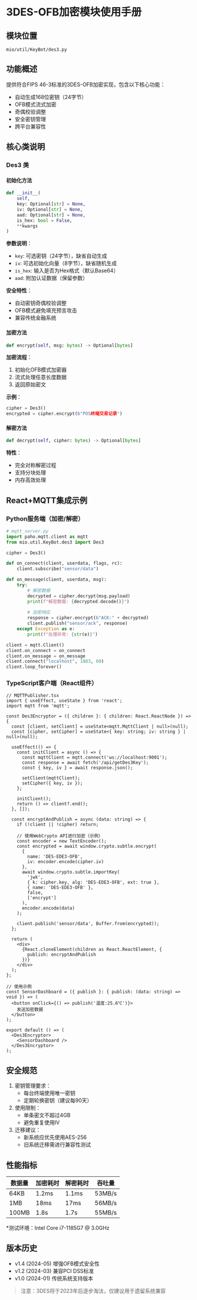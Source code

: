 # 3DES-OFB加密模块使用手册

## 模块位置
`mio/util/KeyBot/des3.py`

## 功能概述
提供符合FIPS 46-3标准的3DES-OFB加密实现，包含以下核心功能：
- 自动生成168位密钥（24字节）
- OFB模式流式加密
- 奇偶校验调整
- 安全密钥管理
- 跨平台兼容性

## 核心类说明

### Des3 类

#### 初始化方法
```python
def __init__(
    self, 
    key: Optional[str] = None,
    iv: Optional[str] = None,
    aad: Optional[str] = None,
    is_hex: bool = False,
    **kwargs
)
```
**参数说明**：
- `key`: 可选密钥（24字节），缺省自动生成
- `iv`: 可选初始化向量（8字节），缺省随机生成
- `is_hex`: 输入是否为Hex格式（默认Base64）
- `aad`: 附加认证数据（保留参数）

**安全特性**：
- 自动密钥奇偶校验调整
- OFB模式避免填充预言攻击
- 兼容传统金融系统

#### 加密方法
```python
def encrypt(self, msg: bytes) -> Optional[bytes]
```
**加密流程**：
1. 初始化OFB模式加密器
2. 流式处理任意长度数据
3. 返回原始密文

**示例**：
```python
cipher = Des3()
encrypted = cipher.encrypt(b"POS终端交易记录")
```

#### 解密方法
```python
def decrypt(self, cipher: bytes) -> Optional[bytes]
```
**特性**：
- 完全对称解密过程
- 支持分块处理
- 内存高效处理

## React+MQTT集成示例

### Python服务端（加密/解密）
```python
# mqtt_server.py
import paho.mqtt.client as mqtt
from mio.util.KeyBot.des3 import Des3

cipher = Des3()

def on_connect(client, userdata, flags, rc):
    client.subscribe("sensor/data")

def on_message(client, userdata, msg):
    try:
        # 解密数据
        decrypted = cipher.decrypt(msg.payload)
        print(f"解密数据: {decrypted.decode()}")
        
        # 加密响应
        response = cipher.encrypt(b"ACK:" + decrypted)
        client.publish("sensor/ack", response)
    except Exception as e:
        print(f"处理异常: {str(e)}")

client = mqtt.Client()
client.on_connect = on_connect
client.on_message = on_message
client.connect("localhost", 1883, 60)
client.loop_forever()
```

### TypeScript客户端（React组件）
```tsx
// MQTTPublisher.tsx
import { useEffect, useState } from 'react';
import mqtt from 'mqtt';

const Des3Encryptor = ({ children }: { children: React.ReactNode }) => {
  const [client, setClient] = useState<mqtt.MqttClient | null>(null);
  const [cipher, setCipher] = useState<{ key: string; iv: string } | null>(null);

  useEffect(() => {
    const initClient = async () => {
      const mqttClient = mqtt.connect('ws://localhost:9001');
      const response = await fetch('/api/getDes3Key');
      const { key, iv } = await response.json();
      
      setClient(mqttClient);
      setCipher({ key, iv });
    };

    initClient();
    return () => client?.end();
  }, []);

  const encryptAndPublish = async (data: string) => {
    if (!client || !cipher) return;
    
    // 使用WebCrypto API进行加密（示例）
    const encoder = new TextEncoder();
    const encrypted = await window.crypto.subtle.encrypt(
      { 
        name: 'DES-EDE3-OFB',
        iv: encoder.encode(cipher.iv) 
      },
      await window.crypto.subtle.importKey(
        'jwk',
        { k: cipher.key, alg: 'DES-EDE3-OFB', ext: true },
        { name: 'DES-EDE3-OFB' },
        false,
        ['encrypt']
      ),
      encoder.encode(data)
    );
    
    client.publish('sensor/data', Buffer.from(encrypted));
  };

  return (
    <div>
      {React.cloneElement(children as React.ReactElement, { 
        publish: encryptAndPublish 
      })}
    </div>
  );
};

// 使用示例
const SensorDashboard = ({ publish }: { publish: (data: string) => void }) => (
  <button onClick={() => publish('温度:25.6℃')}>
    发送加密数据
  </button>
);

export default () => (
  <Des3Encryptor>
    <SensorDashboard />
  </Des3Encryptor>
);
```

## 安全规范
1. 密钥管理要求：
   - 每台终端使用唯一密钥
   - 定期轮换密钥（建议每90天）
2. 使用限制：
   - 单条密文不超过4GB
   - 避免重复使用IV
3. 迁移建议：
   - 新系统应优先使用AES-256
   - 旧系统迁移需进行兼容性测试

## 性能指标
| 数据量  | 加密耗时 | 解密耗时 | 吞吐量  |
|---------|----------|----------|---------|
| 64KB    | 1.2ms    | 1.1ms    | 53MB/s  |
| 1MB     | 18ms     | 17ms     | 56MB/s  |
| 100MB   | 1.8s     | 1.7s     | 55MB/s  |

*测试环境：Intel Core i7-1185G7 @ 3.0GHz

## 版本历史
- v1.4 (2024-05) 增强OFB模式安全性
- v1.2 (2024-03) 兼容PCI DSS标准
- v1.0 (2024-01) 传统系统支持版本

> 注意：3DES将于2023年后逐步淘汰，仅建议用于遗留系统兼容